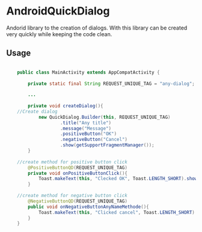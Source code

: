 # AndroidQuickDialog
Andorid library to the creation of dialogs. With this library can be created very quickly while keeping the code clean.

## Usage
```java

	public class MainActivity extends AppCompatActivity {
	
		private static final String REQUEST_UNIQUE_TAG = "any-dialog";
	
		...
	
		private void createDialog(){
	//Create dialog
			new QuickDialog.Builder(this, REQUEST_UNIQUE_TAG)
					.title("Any title")
					.message("Message")
					.positiveButton("OK")
					.negativeButton("Cancel")
					.show(getSupportFragmentManager());
		}
		
	//create method for positive button click
		@PositiveButtonQD(REQUEST_UNIQUE_TAG)
		private void onPositiveButtonClick(){
			Toast.makeText(this, "Clecked OK", Toast.LENGTH_SHORT).show();
		}
		
	//create method for negative button click
		@NegativeButtonQD(REQUEST_UNIQUE_TAG)
		public void onNegativeButtonAnyNameMethode(){
			Toast.makeText(this, "Clicked cancel", Toast.LENGTH_SHORT).show();
		}
	}
	
```
	
	
	